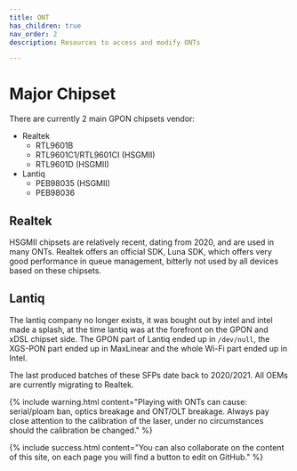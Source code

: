 ```yaml
---
title: ONT
has_children: true
nav_order: 2
description: Resources to access and modify ONTs

---
```



# Major Chipset

There are currently 2 main GPON chipsets vendor:

- Realtek
    * RTL9601B  
    * RTL9601C1/RTL9601CI (HSGMII)
    * RTL9601D (HSGMII)
- Lantiq
    * PEB98035 (HSGMII)
    * PEB98036

## Realtek

HSGMII chipsets are relatively recent, dating from 2020, and are used in many ONTs. Realtek offers an official SDK, Luna SDK, which offers very good performance in queue management, bitterly not used by all devices based on these chipsets.

## Lantiq

The lantiq company no longer exists, it was bought out by intel and intel made a splash, at the time lantiq was at the forefront on the GPON and xDSL chipset side.
The GPON part of Lantiq ended up in `/dev/null`, the XGS-PON part ended up in MaxLinear and the whole Wi-Fi part ended up in Intel.

The last produced batches of these SFPs date back to 2020/2021. All OEMs are currently migrating to Realtek.

{% include warning.html content="Playing with ONTs can cause: serial/ploam ban, optics breakage and ONT/OLT breakage. Always pay close attention to the calibration of the laser, under no circumstances should the calibration be changed." %}

{% include success.html content="You can also collaborate on the content of this site, on each page you will find a button to edit on GitHub." %}
